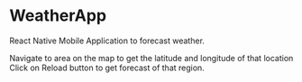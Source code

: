 # WeatherApp
React Native Mobile Application to forecast weather.

Navigate to area on the map to get the latitude and longitude of that location
Click on Reload button to get forecast of that region.
